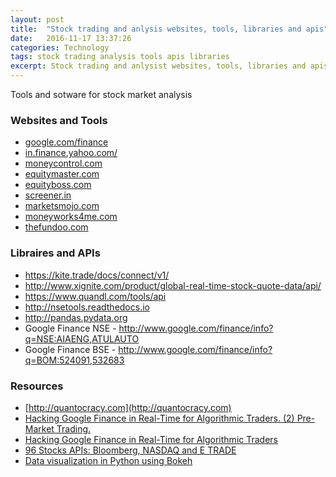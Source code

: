 ```yaml
---
layout: post
title:  "Stock trading and anlysis websites, tools, libraries and apis"
date:   2016-11-17 13:37:26
categories: Technology
tags: stock trading analysis tools apis libraries
excerpt: Stock trading and anlysist websites, tools, libraries and apis
---
```


Tools and sotware for stock market analysis

### Websites and Tools

* [google.com/finance](https://www.google.com/finance)
* [in.finance.yahoo.com/](https://in.finance.yahoo.com/)
* [moneycontrol.com](http://www.moneycontrol.com/stocksmarketsindia/)
* [equitymaster.com](https://www.equitymaster.com)
* [equityboss.com](https://equityboss.com)
* [screener.in](https://www.screener.in)
* [marketsmojo.com](http://www.marketsmojo.com)
* [moneyworks4me.com](http://www.moneyworks4me.com)
* [thefundoo.com](http://thefundoo.com)

### Libraires and APIs

* https://kite.trade/docs/connect/v1/
* http://www.xignite.com/product/global-real-time-stock-quote-data/api/
* https://www.quandl.com/tools/api
* http://nsetools.readthedocs.io
* http://pandas.pydata.org
* Google Finance NSE - http://www.google.com/finance/info?q=NSE:AIAENG,ATULAUTO
* Google Finance BSE - http://www.google.com/finance/info?q=BOM:524091,532683

### Resources

* [http://quantocracy.com](http://quantocracy.com)
* [Hacking Google Finance in Real-Time for Algorithmic Traders. (2) Pre-Market Trading.](http://www.quantatrisk.com/2015/05/07/hacking-google-finance-in-pre-market-trading-python/)
* [Hacking Google Finance in Real-Time for Algorithmic Traders](http://www.quantatrisk.com/2014/01/14/hacking-google-finance-in-real-time-for-algorithmic-traders/)
* [96 Stocks APIs: Bloomberg, NASDAQ and E TRADE](http://www.programmableweb.com/news/96-stocks-apis-bloomberg-nasdaq-and-etrade/2013/05/22)
* [Data visualization in Python using Bokeh](https://www.quantinsti.com/blog/python-data-visualization-using-bokeh/)
